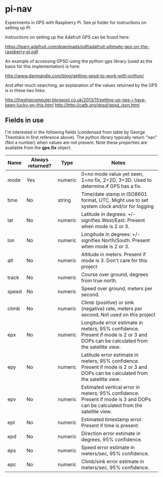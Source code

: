 # pi-nav

Experiments in GPS with Raspberry Pi. See pi folder for instructions on setting up PI.

Instructions on setting up the Adafruit GPS can be found here:

<https://learn.adafruit.com/downloads/pdf/adafruit-ultimate-gps-on-the-raspberry-pi.pdf>

An example of accessing GPSD using the python-gps library (used as the basis for this implementation) is here:

<http://www.danmandle.com/blog/getting-gpsd-to-work-with-python/>

And after much searching, an explanation of the values returned by the GPS is in these two links:

<http://theshipcomputer.blogspot.co.uk/2013/11/setting-up-gps-i-have-been-lucky-on-this.html>
<http://http://catb.org/gpsd/gpsd_json.html>

## Fields in use

I'm interested in the following fields (condensed from table by George Theotokis in first reference above).  The python library typically
return "nan" (Not a number) when values are not present.  Note these properties are available from the <b>gps.fix</b> object.

<table>
	<thead>
		<tr><th>Name</th><th>Always returned?</th><th >Type</th><th >Notes</th></tr>
	</thead>
	<tbody>
		<tr><td>mode</td><td>Yes</td><td>numeric</td><td>0=no mode value yet seen, 1=no fix, 2=2D, 3=3D.  Used to determine if GPS has a fix.</td></tr>
		<tr><td>time</td><td>No</td><td>string</td><td>Time/date stamp in ISO8601 format, UTC.  Might use to set system clock and/or for logging</td></tr>
		<tr><td>lat</td><td>No</td><td>numeric</td><td>Latitude in degrees: +/- signifies West/East.  Present when mode is 2 or 3.</td></tr>
		<tr><td>lon</td><td>No</td><td>numeric</td><td>Longitude in degrees: +/- signifies North/South. Present when mode is 2 or 3.</td></tr>
		<tr><td>alt</td><td>No</td><td>numeric</td><td>Altitude in meters. Present if mode is 3.  Don't care for this project</td></tr>
		<tr><td>track</td><td>No</td><td>numeric</td><td>Course over ground, degrees from true north.</td></tr>
		<tr><td>speed</td><td>No</td><td>numeric</td><td>Speed over ground, meters per second.</td></tr>
		<tr><td>climb</td><td>No</td><td>numeric</td><td>Climb (positive) or sink (negative) rate, meters per second. Not used on this project</td></tr>
		<tr><td>epx</td><td>No</td><td>numeric</td><td>Longitude error estimate in meters, 95% confidence. Present 
        if mode is 2 or 3 and DOPs can be calculated from the satellite 
        view.</td></tr>
		<tr><td>epy</td><td>No</td><td>numeric</td><td>Latitude error estimate in meters, 95% confidence. Present 
        if mode is 2 or 3 and DOPs can be calculated from the satellite 
        view.</td></tr>
		<tr><td>epv</td><td>No</td><td>numeric</td><td>Estimated vertical error in meters, 95% confidence. Present 
        if mode is 3 and DOPs can be calculated from the satellite 
        view.</td></tr>
		<tr><td>ept</td><td>No</td><td>numeric</td><td>Estimated timestamp error. Present if time is present.</td></tr>
		<tr><td>epd</td><td>No</td><td>numeric</td><td>Direction error estimate in degrees, 95% confidence.</td></tr>
		<tr><td>eps</td><td>No</td><td>numeric</td><td>Speed error estimate in meters/sec, 95% confidence.</td></tr>
		<tr><td>epc</td><td>No</td><td>numeric</td><td>Climb/sink error estimate in meters/sec, 95% confidence.</td></tr>
</tbody>
</table>


